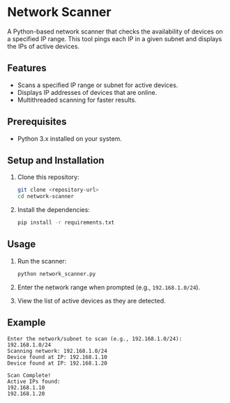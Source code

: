 # Network Scanner

A Python-based network scanner that checks the availability of devices on a specified IP range. This tool pings each IP in a given subnet and displays the IPs of active devices.

## Features
- Scans a specified IP range or subnet for active devices.
- Displays IP addresses of devices that are online.
- Multithreaded scanning for faster results.

## Prerequisites
- Python 3.x installed on your system.

## Setup and Installation

1. Clone this repository:
    ```bash
    git clone <repository-url>
    cd network-scanner
    ```

2. Install the dependencies:
    ```bash
    pip install -r requirements.txt
    ```

## Usage

1. Run the scanner:
    ```bash
    python network_scanner.py
    ```

2. Enter the network range when prompted (e.g., `192.168.1.0/24`).

3. View the list of active devices as they are detected.

## Example

```plaintext
Enter the network/subnet to scan (e.g., 192.168.1.0/24): 192.168.1.0/24
Scanning network: 192.168.1.0/24
Device found at IP: 192.168.1.10
Device found at IP: 192.168.1.20

Scan Complete!
Active IPs found:
192.168.1.10
192.168.1.20
